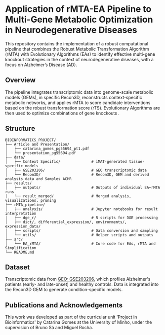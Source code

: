 # Application of rMTA-EA Pipeline to Multi-Gene Metabolic Optimization in Neurodegenerative Diseases

This repository contains the implementation of a robust computational pipeline that combines the Robust Metabolic Transformation Algorithm (rMTA) with Evolutionary Algorithms (EAs) to identify effective multi-gene knockout strategies in the context of neurodegenerative diseases, with a focus on Alzheimer’s Disease (AD).

## Overview

The pipeline integrates transcriptomic data into genome-scale metabolic models (GEMs), in specific Recon3D, reconstructs context-specific metabolic networks, and applies rMTA to score candidate interventions based on the robust transformation score (rTS). Evolutionary Algorithms are then used to optimize combinations of gene knockouts .

## Structure

```
BIOINFORMATICS_PROJECT/
├── Article and Presentation/
│   ├── catarina_gomes_pg55694_pt1.pdf
│   └── presentation_pg55694.pdf
├── data/
│   ├── Context Specific/              # iMAT-generated tissue-specific models
│   ├── GSE203206/                     # GEO transcriptomic data
│   └── Recon3D/                       # Recon3D, GEM and derived analysis data and Samples ACHR
├── results/
│   ├── outputs/                       # Outputs of individual EA+rMTA runs
│   └── result_merged/                 # Merged analysis, visualizations, pruning
├── rMTA_pipeline/
│   ├── analysis/                      # Jupyter notebooks for result interpretation
│   ├── dge_r/                         # R scripts for DGE processing
│   ├── dict/, differential_expression/, environments/, expression_data/
│   ├── scripts/                       # Data conversion and sampling
│   └── utils/                         # Helper scripts and outputs
├── src/
│   └── EA_rMTA/                       # Core code for EAs, rMTA and Simplification 
└── README.md
```

## Dataset

Transcriptomic data from [GEO: GSE203206](https://www.ncbi.nlm.nih.gov/geo/query/acc.cgi?acc=GSE203206), which profiles Alzheimer's patients (early- and late-onset) and healthy controls. Data is integrated into the Recon3D GEM to generate condition-specific models.

## Publications and Acknowledgements

This work was developed as part of the curricular unit 'Project in Bioinformatics' by Catarina Gomes at the University of Minho, under the supervision of Bruno Sá and Miguel Rocha.